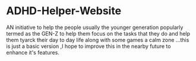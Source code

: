 # ADHD-Helper-Website
AN initiative to help the people usually the younger generation popularly termed as the GEN-Z to help them focus on the tasks that they do and help them tyarck their day to day life along with some games a calm zone ...this is just a basic version ,I hope to improve this in the nearby future to enhance it's features.
